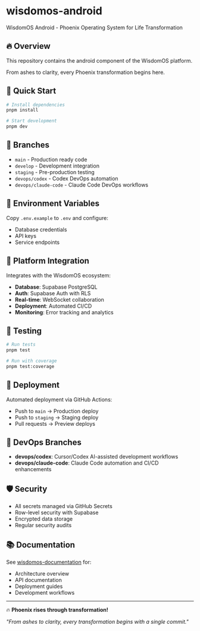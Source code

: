# wisdomos-android

WisdomOS Android - Phoenix Operating System for Life Transformation

## 🔥 Overview
This repository contains the android component of the WisdomOS platform.

From ashes to clarity, every Phoenix transformation begins here.

## 🚀 Quick Start
```bash
# Install dependencies
pnpm install

# Start development
pnpm dev
```

## 🌿 Branches
- `main` - Production ready code
- `develop` - Development integration
- `staging` - Pre-production testing
- `devops/codex` - Codex DevOps automation
- `devops/claude-code` - Claude Code DevOps workflows

## 🔐 Environment Variables
Copy `.env.example` to `.env` and configure:
- Database credentials
- API keys
- Service endpoints

## 📱 Platform Integration
Integrates with the WisdomOS ecosystem:
- **Database**: Supabase PostgreSQL
- **Auth**: Supabase Auth with RLS
- **Real-time**: WebSocket collaboration  
- **Deployment**: Automated CI/CD
- **Monitoring**: Error tracking and analytics

## 🧪 Testing
```bash
# Run tests
pnpm test

# Run with coverage
pnpm test:coverage
```

## 🚀 Deployment
Automated deployment via GitHub Actions:
- Push to `main` → Production deploy
- Push to `staging` → Staging deploy
- Pull requests → Preview deploys

## 🔧 DevOps Branches
- **devops/codex**: Cursor/Codex AI-assisted development workflows
- **devops/claude-code**: Claude Code automation and CI/CD enhancements

## 🛡️ Security
- All secrets managed via GitHub Secrets
- Row-level security with Supabase
- Encrypted data storage
- Regular security audits

## 📚 Documentation
See [wisdomos-documentation](https://github.com/presidentanderson/wisdomos-documentation) for:
- Architecture overview
- API documentation  
- Deployment guides
- Development workflows

---

🔥 **Phoenix rises through transformation!**

*"From ashes to clarity, every transformation begins with a single commit."*
